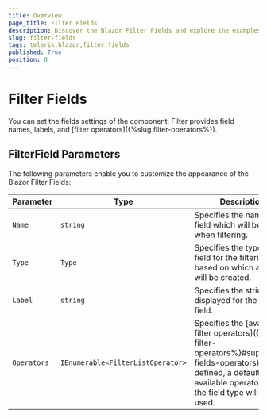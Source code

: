 ```yaml
---
title: Overview
page_title: Filter Fields
description: Discover the Blazor Filter Fields and explore the examples.
slug: filter-fields
tags: telerik,blazor,filter,fields
published: True
position: 0
---
```


# Filter Fields
You can set the fields settings of the component. Filter provides field names, labels, and [filter operators]({%slug filter-operators%}).

## FilterField Parameters

The following parameters enable you to customize the appearance of the Blazor Filter Fields:

| Parameter | Type | Description |
| ----------- | ----------- | ----------- |
| `Name` | `string` | Specifies the name of the field which will be used when filtering. |
| `Type` | `Type` | Specifies the type of the field for the filtering, based on which an editor will be created.|
| `Label` | `string` | Specifies the string displayed for the given field. |
| `Operators` | `IEnumerable<FilterListOperator>` | Specifies the [available filter operators]({%slug filter-operators%}#supported-fields-operators). If not defined, a default list of available operators given the field type will be used. |